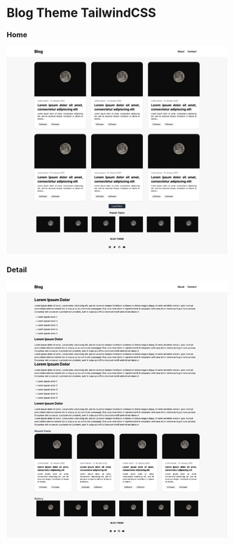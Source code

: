 # Blog Theme TailwindCSS

### Home
<img src="home.png" width="800"/>

### Detail
<img src="detail.png" width="800"/>
